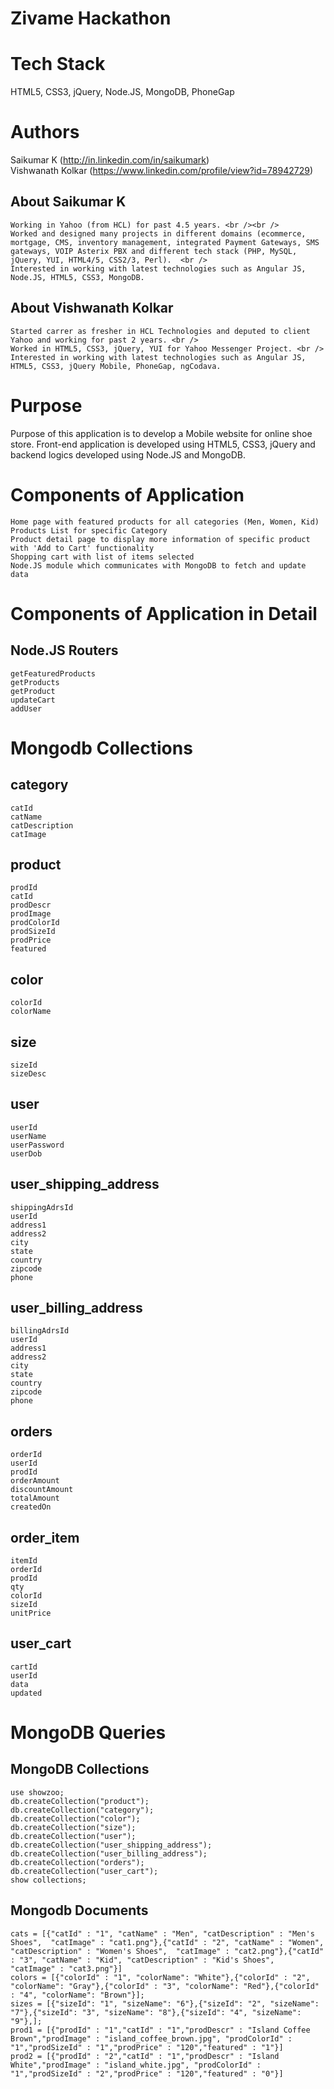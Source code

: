 <h1>Zivame Hackathon</h1>

Tech Stack
================
HTML5, CSS3, jQuery, Node.JS, MongoDB, PhoneGap <br />

Authors
================
Saikumar K (http://in.linkedin.com/in/saikumark) <br />
Vishwanath Kolkar (https://www.linkedin.com/profile/view?id=78942729)

About Saikumar K
------------------------------------------------
	Working in Yahoo (from HCL) for past 4.5 years. <br /><br /> 
	Worked and designed many projects in different domains (ecommerce, mortgage, CMS, inventory management, integrated Payment Gateways, SMS gateways, VOIP Asterix PBX and different tech stack (PHP, MySQL, jQuery, YUI, HTML4/5, CSS2/3, Perl).  <br />
	Interested in working with latest technologies such as Angular JS, Node.JS, HTML5, CSS3, MongoDB.

About Vishwanath Kolkar
----------------------
	Started carrer as fresher in HCL Technologies and deputed to client Yahoo and working for past 2 years. <br /> 
	Worked in HTML5, CSS3, jQuery, YUI for Yahoo Messenger Project. <br /> 
	Interested in working with latest technologies such as Angular JS, HTML5, CSS3, jQuery Mobile, PhoneGap, ngCodava.

Purpose
================
Purpose of this application is to develop a Mobile website for online shoe store.  Front-end application is developed using HTML5, CSS3, jQuery and backend logics developed using Node.JS and MongoDB.

Components of Application
================
	Home page with featured products for all categories (Men, Women, Kid)
	Products List for specific Category
	Product detail page to display more information of specific product with 'Add to Cart' functionality
	Shopping cart with list of items selected
	Node.JS module which communicates with MongoDB to fetch and update data

Components of Application in Detail
===================================
Node.JS Routers
---------------
	getFeaturedProducts
	getProducts
	getProduct
	updateCart
	addUser


Mongodb Collections
===================

category
--------
	catId
	catName
	catDescription
	catImage
		
product
--------
	prodId
	catId
	prodDescr
	prodImage
	prodColorId
	prodSizeId
	prodPrice
	featured
	
color
--------
	colorId
	colorName
	
size
--------
	sizeId
	sizeDesc

user
--------
	userId
	userName
	userPassword
	userDob
	
user_shipping_address
------------------------
	shippingAdrsId
	userId
	address1
	address2
	city
	state
	country
	zipcode
	phone

user_billing_address
------------------------
	billingAdrsId
	userId
	address1
	address2
	city
	state
	country
	zipcode
	phone
	
orders
--------
	orderId
	userId
	prodId
	orderAmount
	discountAmount
	totalAmount
	createdOn
	
order_item
--------
	itemId
	orderId
	prodId
	qty
	colorId
	sizeId
	unitPrice
	
user_cart
--------
	cartId
	userId
	data
	updated
	
	
MongoDB Queries
================

MongoDB Collections
-------------------
	use showzoo;
	db.createCollection("product");
	db.createCollection("category");
	db.createCollection("color");
	db.createCollection("size");
	db.createCollection("user");
	db.createCollection("user_shipping_address");
	db.createCollection("user_billing_address");
	db.createCollection("orders");
	db.createCollection("user_cart");
	show collections;

Mongodb Documents
-----------------

	cats = [{"catId" : "1", "catName" : "Men", "catDescription" : "Men's Shoes",  "catImage" : "cat1.png"},{"catId" : "2", "catName" : "Women", "catDescription" : "Women's Shoes",  "catImage" : "cat2.png"},{"catId" : "3", "catName" : "Kid", "catDescription" : "Kid's Shoes",  "catImage" : "cat3.png"}]
	colors = [{"colorId" : "1", "colorName": "White"},{"colorId" : "2", "colorName": "Gray"},{"colorId" : "3", "colorName": "Red"},{"colorId" : "4", "colorName": "Brown"}];
	sizes = [{"sizeId": "1", "sizeName": "6"},{"sizeId": "2", "sizeName": "7"},{"sizeId": "3", "sizeName": "8"},{"sizeId": "4", "sizeName": "9"},];
	prod1 = [{"prodId" : "1","catId" : "1","prodDescr" : "Island Coffee Brown","prodImage" : "island_coffee_brown.jpg", "prodColorId" : "1","prodSizeId" : "1","prodPrice" : "120","featured" : "1"}]
	prod2 = [{"prodId" : "2","catId" : "1","prodDescr" : "Island White","prodImage" : "island_white.jpg", "prodColorId" : "1","prodSizeId" : "2","prodPrice" : "120","featured" : "0"}]



